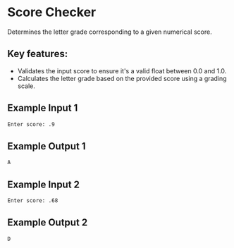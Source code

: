 # Score Checker
Determines the letter grade corresponding to a given numerical score.

## Key features:
- Validates the input score to ensure it's a valid float between 0.0 and 1.0.
- Calculates the letter grade based on the provided score using a grading scale.


## Example Input 1
```bash
Enter score: .9
```
## Example Output 1

```bash
A
```

## Example Input 2
```bash
Enter score: .68
```
## Example Output 2

```bash
D
```
